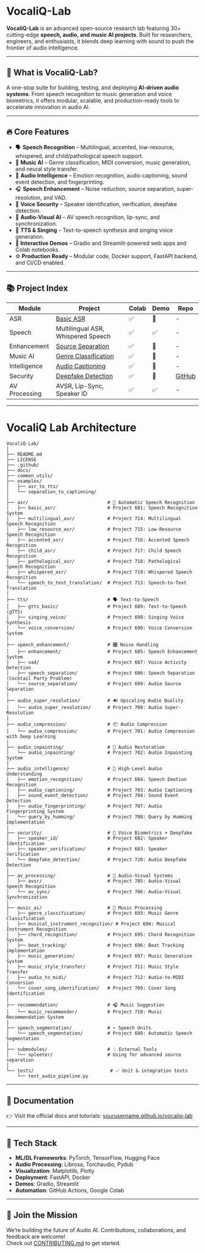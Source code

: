 # **VocaliQ-Lab**  
**VocaliQ-Lab** is an advanced open-source research lab featuring 30+ cutting-edge **speech, audio, and music AI projects**. Built for researchers, engineers, and enthusiasts, it blends deep learning with sound to push the frontier of audio intelligence.

---

## 🎯 What is VocaliQ-Lab?

A one-stop suite for building, testing, and deploying **AI-driven audio systems**. From speech recognition to music generation and voice biometrics, it offers modular, scalable, and production-ready tools to accelerate innovation in audio AI.

---

## 🔥 Core Features

- 🗣️ **Speech Recognition** – Multilingual, accented, low-resource, whispered, and child/pathological speech support.
- 🎵 **Music AI** – Genre classification, MIDI conversion, music generation, and neural style transfer.
- 🧠 **Audio Intelligence** – Emotion recognition, audio captioning, sound event detection, and fingerprinting.
- 🎧 **Speech Enhancement** – Noise reduction, source separation, super-resolution, and VAD.
- 🔐 **Voice Security** – Speaker identification, verification, deepfake detection.
- 🎥 **Audio-Visual AI** – AV speech recognition, lip-sync, and synchronization.
- 💬 **TTS & Singing** – Text-to-speech synthesis and singing voice generation.
- 🧪 **Interactive Demos** – Gradio and Streamlit-powered web apps and Colab notebooks.
- ⚙️ **Production Ready** – Modular code, Docker support, FastAPI backend, and CI/CD enabled.

---

## 📚 Project Index

| Module         | Project                                  | Colab | Demo | Repo |
|----------------|------------------------------------------|-------|------|------|
| ASR            | [Basic ASR](asr/basic_asr/)              | ✅     | 🔗   | -    |
| Speech         | Multilingual ASR, Whispered Speech       | ✅     | ✅   | -    |
| Enhancement    | [Source Separation](speech_enhancement/source_separation/) | ✅ | 🔗 | - |
| Music AI       | [Genre Classification](music_ai/genre_classification/) | ✅ | 🔗 | - |
| Intelligence   | [Audio Captioning](audio_intelligence/audio_captioning/) | ✅ | 🔗 | - |
| Security       | [Deepfake Detection](security/deepfake_detection/) | ✅ | 🔗 | [GitHub](https://github.com/yourname/deepfake-detection) |
| AV Processing  | AVSR, Lip-Sync, Speaker ID               | ✅     | ✅   | -    |

---

# VocaliQ Lab Architecture

```
VocaliQ-Lab/
│
├── README.md
├── LICENSE
├── .github/
├── docs/
├── common_utils/
├── examples/
│   ├── asr_to_tts/
│   └── separation_to_captioning/
│
├── asr/                             # 🧠 Automatic Speech Recognition
│   ├── basic_asr/                   # Project 681: Speech Recognition System
│   ├── multilingual_asr/            # Project 714: Multilingual Speech Recognition
│   ├── low_resource_asr/            # Project 715: Low-Resource Speech Recognition
│   ├── accented_asr/                # Project 716: Accented Speech Recognition
│   ├── child_asr/                   # Project 717: Child Speech Recognition
│   ├── pathological_asr/            # Project 718: Pathological Speech Recognition
│   ├── whispered_asr/               # Project 719: Whispered Speech Recognition
│   └── speech_to_text_translation/  # Project 713: Speech-to-Text Translation
│
├── tts/                             # 🗣️ Text-to-Speech
│   ├── gtts_basic/                  # Project 689: Text-to-Speech (gTTS)
│   ├── singing_voice/               # Project 698: Singing Voice Synthesis
│   └── voice_conversion/            # Project 690: Voice Conversion System
│
├── speech_enhancement/              # 🎛️ Noise Handling
│   ├── enhancement/                 # Project 685: Speech Enhancement System
│   ├── vad/                         # Project 687: Voice Activity Detection
│   ├── speech_separation/           # Project 686: Speech Separation (Cocktail Party Problem)
│   └── source_separation/           # Project 699: Audio Source Separation
│
├── audio_super_resolution/          # 🔊 Upscaling Audio Quality
│   └── audio_super_resolution/      # Project 700: Audio Super-Resolution
│
├── audio_compression/               # 📦 Audio Compression
│   └── audio_compression/           # Project 701: Audio Compression with Deep Learning
│
├── audio_inpainting/                # 🎨 Audio Restoration
│   └── audio_inpainting/            # Project 702: Audio Inpainting System
│
├── audio_intelligence/              # 🧠 High-Level Audio Understanding
│   ├── emotion_recognition/         # Project 684: Speech Emotion Recognition
│   ├── audio_captioning/            # Project 703: Audio Captioning
│   ├── sound_event_detection/       # Project 704: Sound Event Detection
│   ├── audio_fingerprinting/        # Project 707: Audio Fingerprinting System
│   └── query_by_humming/            # Project 708: Query by Humming Implementation
│
├── security/                        # 🔐 Voice Biometrics + Deepfake
│   ├── speaker_id/                  # Project 682: Speaker Identification
│   ├── speaker_verification/        # Project 683: Speaker Verification
│   └── deepfake_detection/          # Project 720: Audio Deepfake Detection
│
├── av_processing/                   # 🎥 Audio-Visual Systems
│   ├── avsr/                        # Project 705: Audio-Visual Speech Recognition
│   └── av_sync/                     # Project 706: Audio-Visual Synchronization
│
├── music_ai/                        # 🎵 Music Processing
│   ├── genre_classification/        # Project 693: Music Genre Classification
│   ├── musical_instrument_recognition/ # Project 694: Musical Instrument Recognition
│   ├── chord_recognition/           # Project 695: Chord Recognition System
│   ├── beat_tracking/               # Project 696: Beat Tracking Implementation
│   ├── music_generation/            # Project 697: Music Generation System
│   ├── music_style_transfer/        # Project 711: Music Style Transfer
│   ├── audio_to_midi/               # Project 712: Audio-to-MIDI Conversion
│   └── cover_song_identification/   # Project 709: Cover Song Identification
│
├── recommendation/                  # 🎧 Music Suggestion
│   └── music_recommender/           # Project 710: Music Recommendation System
│
├── speech_segmentation/             # ✂️ Speech Units
│   └── speech_segmentation/         # Project 688: Automatic Speech Segmentation
│
├── submodules/                      # 💡 External Tools
│   └── spleeter/                    # Using for advanced source separation
│
└── tests/                            # ✅ Unit & integration tests
    └── test_audio_pipeline.py

```

---


## 📘 Documentation

👉 Visit the official docs and tutorials: [yourusername.github.io/vocaliq-lab](https://yourusername.github.io/vocaliq-lab)

---

## 🧰 Tech Stack

- **ML/DL Frameworks**: PyTorch, TensorFlow, Hugging Face
- **Audio Processing**: Librosa, Torchaudio, Pydub
- **Visualization**: Matplotlib, Plotly
- **Deployment**: FastAPI, Docker
- **Demos**: Gradio, Streamlit
- **Automation**: GitHub Actions, Google Colab

---

## 🤝 Join the Mission

We’re building the future of Audio AI. Contributions, collaborations, and feedback are welcome!  
Check out [CONTRIBUTING.md](CONTRIBUTING.md) to get started.
